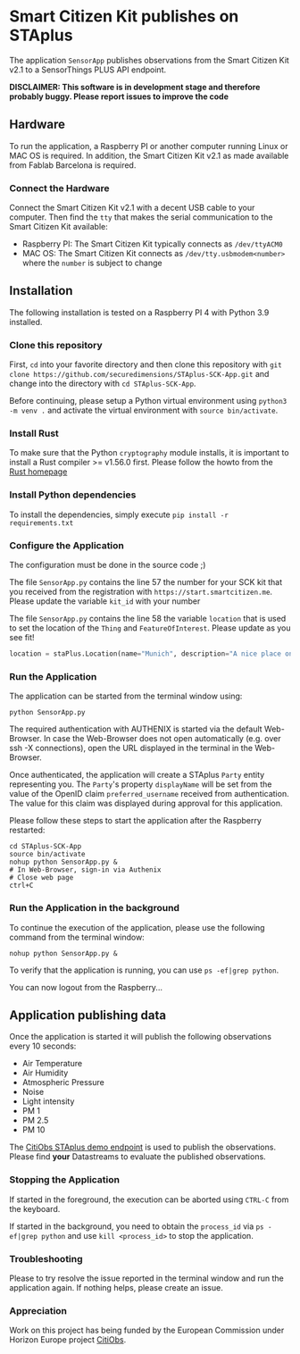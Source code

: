 # Smart Citizen Kit publishes on STAplus
The application `SensorApp` publishes observations from the Smart Citizen Kit v2.1 to a SensorThings PLUS API endpoint.

**DISCLAIMER: This software is in development stage and therefore probably buggy. Please report issues to improve the code**
## Hardware
To run the application, a Raspberry PI or another computer running Linux or MAC OS is required.
In addition, the Smart Citizen Kit v2.1 as made available from Fablab Barcelona is required.

### Connect the Hardware
Connect the Smart Citizen Kit v2.1 with a decent USB cable to your computer.
Then find the `tty` that makes the serial communication to the Smart Citizen Kit available:

* Raspberry PI: The Smart Citizen Kit typically connects as `/dev/ttyACM0`
* MAC OS: The Smart Citizen Kit connects as `/dev/tty.usbmodem<number>` where the `number` is subject to change

## Installation
The following installation is tested on a Raspberry PI 4 with Python 3.9 installed.

### Clone this repository
First, `cd` into your favorite directory and then clone this repository with `git clone https://github.com/securedimensions/STAplus-SCK-App.git` and change into the directory with `cd STAplus-SCK-App`.

Before continuing, please setup a Python virtual environment using `python3 -m venv .` and activate the virtual environment with `source bin/activate`.

### Install Rust
To make sure that the Python `cryptography` module installs, it is important to install a Rust compiler >= v1.56.0 first. 
Please follow the howto from the [Rust homepage](https://rustup.rs)

### Install Python dependencies
To install the dependencies, simply execute `pip install -r requirements.txt`

### Configure the Application
The configuration must be done in the source code ;)

The file `SensorApp.py` contains the line 57 the number for your SCK kit that you received from the registration with `https://start.smartcitizen.me`. Please update the variable `kit_id` with your number

The file `SensorApp.py` contains the line 58 the variable `location` that is used to set the location of the `Thing` and `FeatureOfInterest`. Please update as you see fit!
```python
location = staPlus.Location(name="Munich", description="A nice place on Earth", location=Point((11.509234,48.1107284)), encoding_type='application/geo+json')
```

### Run the Application
The application can be started from the terminal window using:

```shell
python SensorApp.py
```

The required authentication with AUTHENIX is started via the default Web-Browser. In case the Web-Browser does not open automatically (e.g. over ssh -X connections), open the URL displayed in the terminal in the Web-Browser.

Once authenticated, the application will create a STAplus `Party` entity representing you. The `Party`'s property `displayName` will be set from the value of the OpenID claim `preferred_username` received from authentication. The value for this claim was displayed during approval for this application.

Please follow these steps to start the application after the Raspberry restarted:

```shell
cd STAplus-SCK-App
source bin/activate
nohup python SensorApp.py &
# In Web-Browser, sign-in via Authenix
# Close web page
ctrl+C
```

### Run the Application in the background
To continue the execution of the application, please use the following command from the terminal window:

```shell
nohup python SensorApp.py &
```

To verify that the application is running, you can use `ps -ef|grep python`.

You can now logout from the Raspberry...


## Application publishing data
Once the application is started it will publish the following observations every 10 seconds:

* Air Temperature
* Air Humidity
* Atmospheric Pressure
* Noise
* Light intensity
* PM 1
* PM 2.5
* PM 10

The [CitiObs STAplus demo endpoint](https://citiobs.demo.secure-dimensions.de/staplus/v1.1) is used to publish the observations. Please find **your** Datastreams to evaluate the published observations.

### Stopping the Application
If started in the foreground, the execution can be aborted using `CTRL-C` from the keyboard.

If started in the background, you need to obtain the `process_id` via `ps -ef|grep python` and use `kill <process_id>` to stop the application.

### Troubleshooting
Please to try resolve the issue reported in the terminal window and run the application again. If nothing helps, please create an issue.

### Appreciation
Work on this project has being funded by the European Commission under Horizon Europe project [CitiObs](https://www.citiobs.eu).
